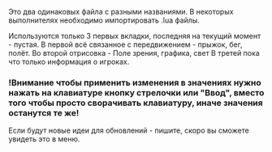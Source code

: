 Это два одинаковых файла с разными названиями. В некоторых выполнителях необходимо импортировать .lua файлы.

Используются только 3 первых вкладки, последняя на текущий момент - пустая. 
В первой всё связанное с передвижением - прыжок, бег, полёт.
Во второй отрисовка - Поле зрения, графика, свет
В третей пока что только информация о игроках.

### !Внимание чтобы применить изменения в значениях нужно нажать на клавиатуре кнопку стрелочки или "Ввод", вместо того чтобы просто сворачивать клавиатуру, иначе значения останутся те же!


Если будут новые идеи для обновлений - пишите, скоро вы сможете увидеть это в меню.
